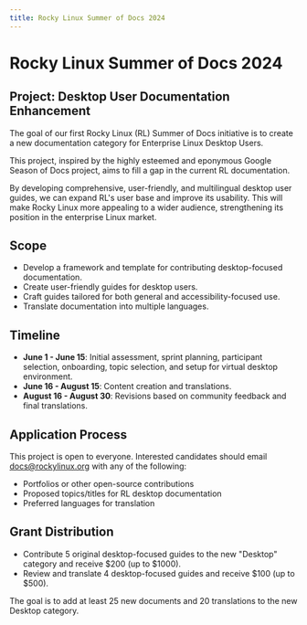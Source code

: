 ```yaml
---
title: Rocky Linux Summer of Docs 2024
---
```



# Rocky Linux Summer of Docs 2024

## Project: Desktop User Documentation Enhancement

The goal of our first Rocky Linux (RL) Summer of Docs initiative is to create a new documentation category for Enterprise Linux Desktop Users. 

This project, inspired by the highly esteemed and eponymous Google Season of Docs project, aims to fill a gap in the current RL documentation.

By developing comprehensive, user-friendly, and multilingual desktop user guides, we can expand RL's user base and improve its usability. This will make Rocky Linux more appealing to a wider audience, strengthening its position in the enterprise Linux market.

## Scope

- Develop a framework and template for contributing desktop-focused documentation.
- Create user-friendly guides for desktop users.
- Craft guides tailored for both general and accessibility-focused use.
- Translate documentation into multiple languages.

## Timeline

- **June 1 - June 15**: Initial assessment, sprint planning, participant selection, onboarding, topic selection, and setup for virtual desktop environment.
- **June 16 - August 15**: Content creation and translations.
- **August 16 - August 30**: Revisions based on community feedback and final translations.

## Application Process
This project is open to everyone. Interested candidates should email docs@rockylinux.org with any of the following:

- Portfolios or other open-source contributions
- Proposed topics/titles for RL desktop documentation
- Preferred languages for translation

## Grant Distribution

- Contribute 5 original desktop-focused guides to the new "Desktop" category and receive $200 (up to $1000).
- Review and translate 4 desktop-focused guides and receive $100 (up to $500).

The goal is to add at least 25 new documents and 20 translations to the new Desktop category.





